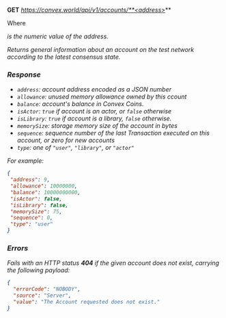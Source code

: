 **GET** *https://convex.world/api/v1/accounts/**<address>***

Where **<address>** is the numeric value of the address.

Returns general information about an account on the test network according to the latest consensus state.


### Response

- `address`: account address encoded as a JSON number
- `allowance`: unused memory allowance owned by this ccount
- `balance`: account's balance in Convex Coins.
- `isActor`: `true` if account is an actor, or `false` otherwise
- `isLibrary`: `true` if account is a library, `false` otherwise.
- `memorySize`: storage memory size of the account in bytes
- `sequence`: sequence number of the last Transaction executed on this account, or zero for new accounts
- `type`: one of `"user"`, `"library"`, or `"actor"`

For example:

 ```json
{
  "address": 9,
  "allowance": 10000000,
  "balance": 10000000000,
  "isActor": false,
  "isLibrary": false,
  "memorySize": 75,
  "sequence": 0,
  "type": "user"
}
```


### Errors

Fails with an HTTP status **404** if the given account does not exist, carrying the following payload:

```json
{
  "errorCode": "NOBODY",
  "source": "Server",
  "value": "The Account requested does not exist."
}
```
